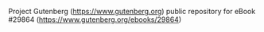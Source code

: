 Project Gutenberg (https://www.gutenberg.org) public repository for eBook #29864 (https://www.gutenberg.org/ebooks/29864)
